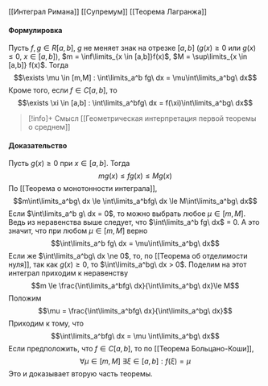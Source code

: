 
[[Интеграл Римана]]
[[Супремум]]
[[Теорема Лагранжа]] 
#### Формулировка
Пусть $f, g \in R[a,b]$, $g$ не меняет знак на отрезке $[a,b]$ ($g(x) \ge 0$ или $g(x) \le 0$, $x \in [a,b]$), $m = \inf\limits_{x \in [a,b]}f(x)$, $M = \sup\limits_{x \in [a,b]} f(x)$. Тогда
$$\exists \mu \in [m,M] : \int\limits_a^b fg\ dx = \mu\int\limits_a^bg\ dx$$
Кроме того, если $f \in C[a,b]$, то
$$\exists \xi \in [a,b] : \int\limits_a^bfg\ dx = f(\xi)\int\limits_a^bg\ dx$$

>[!info]+ Смысл
>[[Геометрическая интерпретация первой теоремы о среднем]]
#### Доказательство
Пусть $g(x) \ge 0$ при $x \in [a,b]$. Тогда 
$$mg(x) \le fg(x) \le Mg(x)$$
По [[Теорема о монотонности интеграла]],
$$m\int\limits_a^bg\ dx \le \int\limits_a^bfg\ dx \le M\int\limits_a^bg\ dx$$
Если $\int\limits_a^b g\ dx = 0$, то можно выбрать любое $\mu \in [m, M]$. Ведь из неравенства выше следует, что $\int\limits_a^b fg\ dx$ = 0. А это значит, что при любом $\mu \in [m, M]$ верно
$$\int\limits_a^b fg\ dx = \mu\int\limits_a^bg\ dx$$
Если же $\int\limits_a^bg\ dx \ne 0$, то, по [[Теорема об отделимости нуля]], так как $g(x) \ge 0$, то $\int\limits_a^bg\ dx > 0$. 
Поделим на этот интеграл приходим к неравенству
$$m \le \frac{\int\limits_a^bfg\ dx}{\int\limits_a^bg\ dx}\le M$$
Положим $$\mu = \frac{\int\limits_a^bfg\ dx}{\int\limits_a^bg\ dx}$$
Приходим к тому, что $$\int\limits_a^bfg\ dx = \mu \int\limits_a^bg\ dx$$
Если предположить, что $f \in C[a,b]$, то по [[Теорема Больцано-Коши]], $$\forall \mu\in[m,M]\ \exists \xi \in[a,b] : f(\xi) = \mu$$
Это и доказывает вторую часть теоремы.